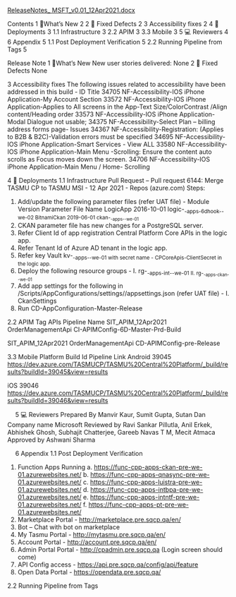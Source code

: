 [ReleaseNotes_ MSFT_v0.01_12Apr2021.docx](/.attachments/ReleaseNotes_%20MSFT_v0.01_12Apr2021-bfed79e4-f10b-4dee-a86a-5d4f96e59fa9.docx)

Contents
1	🔧What’s New	2
2	🚀 Fixed Defects	2
3	Accessibility fixes	2
4	🚀 Deployments	3
1.1	Infrastructure	3
2.2	APIM	3
3.3	Mobile	3
5	💻 Reviewers	4
6	Appendix	5
1.1	Post Deployment Verification	5
2.2	Running Pipeline from Tags	5




Release Note 
1	🔧What’s New
New user stories delivered: None
2	🚀 Fixed Defects
None

3	Accessibility fixes
The following issues related to accessibility have been addressed in this build -
ID	Title
34705
NF-Accessibility-IOS iPhone Application-My Account Section
33572
NF-Accessibility-IOS iPhone Application-Applies to All screens in the App-Text Size/ColorContrast /Align content/Heading order
33573
NF-Accessibility-IOS iPhone Application-Modal Dialogue not usable;
34375
NF-Accessibility-Select Plan – billing address forms page- Issues
34367
NF-Accessibility-Registration: (Applies to B2B & B2C)-Validation errors must be specified
34695
NF-Accessibility-IOS iPhone Application-Smart Services - View ALL
33580
NF-Accessibility-IOS iPhone Application-Main Menu -Scrolling: Ensure the content auto scrolls as Focus moves down the screen.
34706
NF-Accessibility-IOS iPhone Application-Main Menu / Home- Scrolling












4	🚀 Deployments
1.1	Infrastructure
Pull Request –  Pull request 6144: Merge TASMU CP to TASMU MSI - 12 Apr 2021 - Repos (azure.com)
Steps: 
1.	Add/update the following parameter files (refer UAT file) - 
Module	Version	Parameter File Name
LogicApp	2016-10-01	logic-<sub>-apps-6dhook-<env>-we-02
BitnamiCkan	2019-06-01	ckan-<sub>-apps-<env>-we-01
2.	CKAN parameter file has new changes for a PostgreSQL server.
3.	Refer Client Id of app registration Central Platform Core APIs in the logic app.
4.	Refer Tenant Id of Azure AD tenant in the logic app.
5.	Refer key Vault kv-<sub>-apps-<env>-we-01 with secret name - CPCoreApis-ClientSecret in the logic app.
6.	Deploy the following resource groups - 
I.	rg-<sub>-apps-int-<env>-we-01
II.	rg-<sub>-apps-ckan-<env>-we-01
7.	Add app settings for the following in   /Scripts/AppConfigurations/settings/<env>/appsettings.json (refer UAT file) - 
I.	CkanSettings
8.	Run CD-AppConfiguration-Master-Release

2.2	APIM
Tag	APIs	Pipeline Name
SIT_APIM_12Apr2021	OrderManagementApi
	CI-APIMConfig-6D-Master-Prd-Build

SIT_APIM_12Apr2021
	OrderManagementApi	CD-APIMConfig-pre-Release


3.3	Mobile
Platform	Build Id	Pipeline Link
Android	39045	https://dev.azure.com/TASMUCP/TASMU%20Central%20Platform/_build/results?buildId=39045&view=results

iOS	39046	https://dev.azure.com/TASMUCP/TASMU%20Central%20Platform/_build/results?buildId=39046&view=results

 
5	💻 Reviewers 
Prepared By	Manvir Kaur, Sumit Gupta, Sutan Dan
Company name	Microsoft
Reviewed by 	Ravi Sankar Pillutla, Anil Erkek, Abhishek Ghosh, Subhajit Chatterjee, Gareeb Navas T M, Mecit Atmaca
Approved by 	Ashwani Sharma

 
6	Appendix
1.1	Post Deployment Verification
1.	Function Apps Running
a.	https://func-cpp-apps-ckan-pre-we-01.azurewebsites.net/
b.	https://func-cpp-apps-qnasync-pre-we-01.azurewebsites.net/
c.	https://func-cpp-apps-luistra-pre-we-01.azurewebsites.net/
d.	https://func-cpp-apps-intbpa-pre-we-01.azurewebsites.net/
e.	https://func-cpp-apps-intntf-pre-we-01.azurewebsites.net/
f.	https://func-cpp-apps-pt-pre-we-01.azurewebsites.net/
2.	Marketplace Portal - http://marketplace.pre.sqcp.qa/en/
3.	Bot – Chat with bot on marketplace
4.	My Tasmu Portal - http://mytasmu.pre.sqcp.qa/en/
5.	Account Portal - http://account.pre.sqcp.qa/en/
6.	Admin Portal Portal - http://cpadmin.pre.sqcp.qa  (Login screen should come)
7.	API Config access - https://api.pre.sqcp.qa/config/api/feature
8.	Open Data Portal - https://opendata.pre.sqcp.qa/

2.2	Running Pipeline from Tags
 
